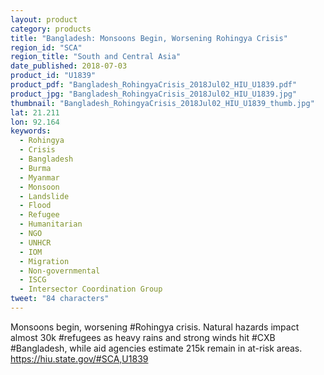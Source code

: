 ```yaml
---
layout: product
category: products
title: "Bangladesh: Monsoons Begin, Worsening Rohingya Crisis"
region_id: "SCA"
region_title: "South and Central Asia"
date_published: 2018-07-03
product_id: "U1839"
product_pdf: "Bangladesh_RohingyaCrisis_2018Jul02_HIU_U1839.pdf"
product_jpg: "Bangladesh_RohingyaCrisis_2018Jul02_HIU_U1839.jpg"
thumbnail: "Bangladesh_RohingyaCrisis_2018Jul02_HIU_U1839_thumb.jpg"
lat: 21.211
lon: 92.164
keywords:
  - Rohingya
  - Crisis
  - Bangladesh
  - Burma
  - Myanmar
  - Monsoon
  - Landslide
  - Flood
  - Refugee
  - Humanitarian
  - NGO
  - UNHCR
  - IOM
  - Migration
  - Non-governmental
  - ISCG
  - Intersector Coordination Group
tweet: "84 characters"
---
```

Monsoons begin, worsening #Rohingya crisis. Natural hazards impact almost 30k #refugees as heavy rains and strong winds hit #CXB #Bangladesh, while aid agencies estimate 215k remain in at-risk areas. https://hiu.state.gov/#SCA,U1839
